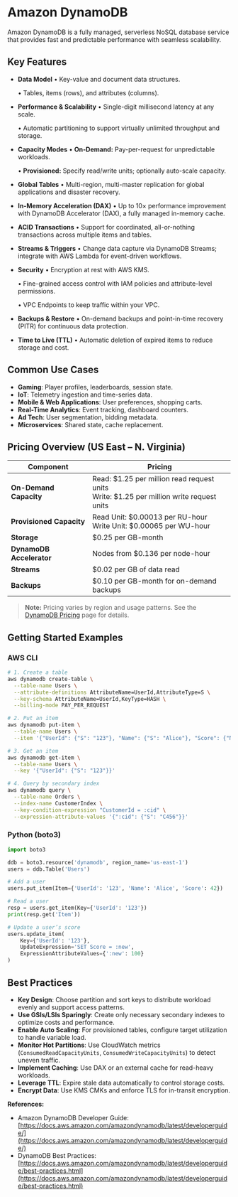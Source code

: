 # Amazon DynamoDB

Amazon DynamoDB is a fully managed, serverless NoSQL database service that provides fast and predictable performance with seamless scalability.

## Key Features

* **Data Model**
  • Key-value and document data structures.

  • Tables, items (rows), and attributes (columns).
* **Performance & Scalability**
  • Single-digit millisecond latency at any scale.

  • Automatic partitioning to support virtually unlimited throughput and storage.
* **Capacity Modes**
  • **On-Demand:** Pay-per-request for unpredictable workloads.

  • **Provisioned:** Specify read/write units; optionally auto-scale capacity.
* **Global Tables**
  • Multi-region, multi-master replication for global applications and disaster recovery.
* **In-Memory Acceleration (DAX)**
  • Up to 10× performance improvement with DynamoDB Accelerator (DAX), a fully managed in-memory cache.
* **ACID Transactions**
  • Support for coordinated, all-or-nothing transactions across multiple items and tables.
* **Streams & Triggers**
  • Change data capture via DynamoDB Streams; integrate with AWS Lambda for event-driven workflows.
* **Security**
  • Encryption at rest with AWS KMS.

  • Fine-grained access control with IAM policies and attribute-level permissions.

  • VPC Endpoints to keep traffic within your VPC.
* **Backups & Restore**
  • On-demand backups and point-in-time recovery (PITR) for continuous data protection.
* **Time to Live (TTL)**
  • Automatic deletion of expired items to reduce storage and cost.

## Common Use Cases

* **Gaming**: Player profiles, leaderboards, session state.
* **IoT**: Telemetry ingestion and time-series data.
* **Mobile & Web Applications**: User preferences, shopping carts.
* **Real-Time Analytics**: Event tracking, dashboard counters.
* **Ad Tech**: User segmentation, bidding metadata.
* **Microservices**: Shared state, cache replacement.

## Pricing Overview (US East – N. Virginia)

| Component                | Pricing                                                                                      |
| ------------------------ | -------------------------------------------------------------------------------------------- |
| **On-Demand Capacity**   | Read: \$1.25 per million read request units<br>Write: \$1.25 per million write request units |
| **Provisioned Capacity** | Read Unit: \$0.00013 per RU-hour<br>Write Unit: \$0.00065 per WU-hour                        |
| **Storage**              | \$0.25 per GB-month                                                                          |
| **DynamoDB Accelerator** | Nodes from \$0.136 per node-hour                                                             |
| **Streams**              | \$0.02 per GB of data read                                                                   |
| **Backups**              | \$0.10 per GB-month for on-demand backups                                                    |

> **Note:** Pricing varies by region and usage patterns. See the [DynamoDB Pricing](https://aws.amazon.com/dynamodb/pricing/) page for details.

## Getting Started Examples

### AWS CLI

```bash
# 1. Create a table
aws dynamodb create-table \
  --table-name Users \
  --attribute-definitions AttributeName=UserId,AttributeType=S \
  --key-schema AttributeName=UserId,KeyType=HASH \
  --billing-mode PAY_PER_REQUEST

# 2. Put an item
aws dynamodb put-item \
  --table-name Users \
  --item '{"UserId": {"S": "123"}, "Name": {"S": "Alice"}, "Score": {"N": "42"}}'

# 3. Get an item
aws dynamodb get-item \
  --table-name Users \
  --key '{"UserId": {"S": "123"}}'

# 4. Query by secondary index
aws dynamodb query \
  --table-name Orders \
  --index-name CustomerIndex \
  --key-condition-expression "CustomerId = :cid" \
  --expression-attribute-values '{":cid": {"S": "C456"}}'
```

### Python (boto3)

```python
import boto3

ddb = boto3.resource('dynamodb', region_name='us-east-1')
users = ddb.Table('Users')

# Add a user
users.put_item(Item={'UserId': '123', 'Name': 'Alice', 'Score': 42})

# Read a user
resp = users.get_item(Key={'UserId': '123'})
print(resp.get('Item'))

# Update a user’s score
users.update_item(
    Key={'UserId': '123'},
    UpdateExpression='SET Score = :new',
    ExpressionAttributeValues={':new': 100}
)
```

## Best Practices

* **Key Design**: Choose partition and sort keys to distribute workload evenly and support access patterns.
* **Use GSIs/LSIs Sparingly**: Create only necessary secondary indexes to optimize costs and performance.
* **Enable Auto Scaling**: For provisioned tables, configure target utilization to handle variable load.
* **Monitor Hot Partitions**: Use CloudWatch metrics (`ConsumedReadCapacityUnits`, `ConsumedWriteCapacityUnits`) to detect uneven traffic.
* **Implement Caching**: Use DAX or an external cache for read-heavy workloads.
* **Leverage TTL**: Expire stale data automatically to control storage costs.
* **Encrypt Data**: Use KMS CMKs and enforce TLS for in-transit encryption.

**References:**

* Amazon DynamoDB Developer Guide: [https://docs.aws.amazon.com/amazondynamodb/latest/developerguide/](https://docs.aws.amazon.com/amazondynamodb/latest/developerguide/)
* DynamoDB Best Practices: [https://docs.aws.amazon.com/amazondynamodb/latest/developerguide/best-practices.html](https://docs.aws.amazon.com/amazondynamodb/latest/developerguide/best-practices.html)
